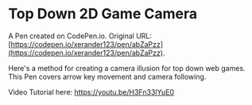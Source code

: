 # Top Down 2D Game Camera 

A Pen created on CodePen.io. Original URL: [https://codepen.io/xerander123/pen/abZaPzz](https://codepen.io/xerander123/pen/abZaPzz).

Here's a method for creating a camera illusion for top down web games. This Pen covers arrow key movement and camera following.

Video Tutorial here:
https://youtu.be/H3Fn33lYuE0
